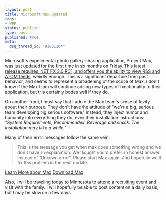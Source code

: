 ```yaml
--- 
layout: post
title: Microsoft Max Updated
tags: 
- WPF
status: publish
type: post
published: true
meta: 
  dsq_thread_id: "91851164"
---
```

Microsoft's experimental photo gallery-sharing application, Project Max, was just updated for the first time in six months on Friday. <a href="http://blogs.msdn.com/max/archive/2006/09/09/747014.aspx">This latest release requires .NET FX 3.0 RC1, and offers you the ability to view RSS and ATOM feeds</a>, weirdly enough. This is a significant departure from past behavior, and seems to represent a broadening of the scope of Max. I don't know if the Max team will continue adding new types of functionality to their application, but this certainly bodes well if they do.

  On another front, I must say that I adore the Max team's sense of levity about their purpose. They don't have the attitude of "we're a big, serious team developing big serious software." Instead, they inject humor and humanity into everything they do, even their installation instructions: <em>"System Requirements, Recommended: Beverage and snack. The installation may take a while."</em>

  Many of their error messages follow the same vein:
  <blockquote>This is the message you get when max does something wrong and we don't have an explanation. We thought you'd prefer an honest answer instead of "Unkown error". Please start Max again. And hopefully we'll fix this problem in the next update.</blockquote>

  <a href="http://www.microsoft.com/max/">Learn More about Max</a>
  <a href="http://www.microsoft.com/max/download.html">Download Max</a>

  Also, I will be traveling today to Minnesota <a href="http://www.tc.umn.edu/%7Emtrial/careerfair/">to attend a recruiting event</a> and visit with the family. I will hopefully be able to post content on a daily basis, but I may be slow on a few days.
